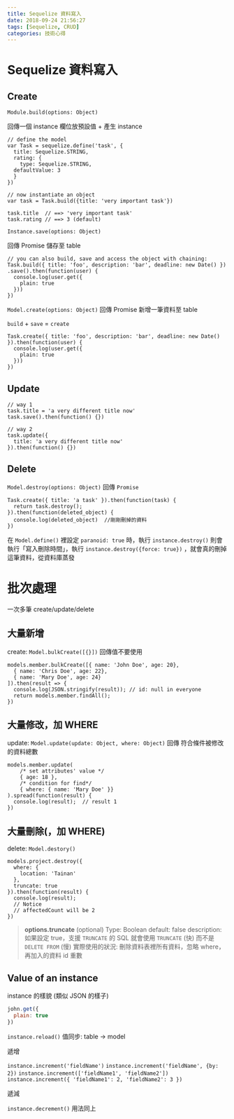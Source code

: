 ```yaml
---
title: Sequelize 資料寫入
date: 2018-09-24 21:56:27
tags: [Sequelize, CRUD]
categories: 技術心得
---
```


# Sequelize 資料寫入

## Create

`Module.build(options: Object)`

回傳一個 instance
欄位放預設值 + 產生 instance

```javascript=
// define the model
var Task = sequelize.define('task', {
  title: Sequelize.STRING,
  rating: {
    type: Sequelize.STRING,
  defaultValue: 3
  }
})

// now instantiate an object
var task = Task.build({title: 'very important task'})

task.title  // ==> 'very important task'
task.rating // ==> 3 (default)
```

`Instance.save(options: Object)`

回傳 Promise
儲存至 table

```javascript=
// you can also build, save and access the object with chaining:
Task.build({ title: 'foo', description: 'bar', deadline: new Date() })
.save().then(function(user) {
  console.log(user.get({
    plain: true
  }))
})
```


`Model.create(options: Object)`
回傳 Promise
新增一筆資料至 table

`build` + `save` = `create`

```javascript=
Task.create({ title: 'foo', description: 'bar', deadline: new Date() }).then(function(user) {
  console.log(user.get({
    plain: true
  }))
})
```

## Update

```javascript=
// way 1
task.title = 'a very different title now'
task.save().then(function() {})

// way 2
task.update({
  title: 'a very different title now'
}).then(function() {})
```

## Delete

`Model.destroy(options: Object)`
回傳 `Promise`

```javascript=
Task.create({ title: 'a task' }).then(function(task) {
  return task.destroy();
}).then(function(deleted_object) {
  console.log(deleted_object)  //剛剛刪掉的資料
})
```

在 `Model.define()` 裡設定 `paranoid: true` 時，執行 `instance.destroy()` 則會執行「寫入刪除時間」，執行 `instance.destroy({force: true})` ，就會真的刪掉這筆資料，從資料庫蒸發

# 批次處理
一次多筆 create/update/delete

## 大量新增

create: `Model.bulkCreate([{}])` 回傳值不要使用

```javascript=
models.member.bulkCreate([{ name: 'John Doe', age: 20},
  { name: 'Chris Doe', age: 22},
  { name: 'Mary Doe', age: 24}
]).then(result => {
  console.log(JSON.stringify(result)); // id: null in everyone
  return models.member.findAll();
})
```

## 大量修改，加 WHERE
update: `Model.update(update: Object, where: Object)` 回傳 符合條件被修改的資料總數

```javascript=
models.member.update(
	/* set attributes' value */
    { age: 18 },
	/* condition for find*/
    { where: { name: 'Mary Doe' }}
).spread(function(result) {
  console.log(result);  // result 1
})
```

## 大量刪除(，加 WHERE)
delete: `Model.destory()`

```javascript=
models.project.destroy({
  where: {
    location: 'Tainan'
  },
  truncate: true
}).then(function(result) {
  console.log(result);
  // Notice
  // affectedCount will be 2
})
```

> **options.truncate** (optional)
Type: Boolean
default: false
description: 如果設定 true，支援 `TRUNCATE` 的 SQL 就會使用 `TRUNCATE` (快) 而不是 `DELETE FROM` (慢)
實際使用的狀況: 刪除資料表裡所有資料，忽略 where，再加入的資料 id 重數

## Value of an instance

instance 的樣貌 (類似 JSON 的樣子)
```javascript
john.get({
  plain: true
})
```

`instance.reload()` 值同步: table → model

遞增

`instance.increment('fieldName')`
`instance.increment('fieldName', {by: 2})`
`instance.increment(['fieldName1', 'fieldName2'])`
`instance.increment({
  'fieldName1': 2,
  'fieldName2': 3
})`

遞減

`instance.decrement()` 用法同上
